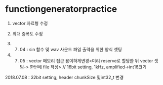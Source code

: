 # functiongeneratorpractice

1. vector 자료형 수정
2. 최대 증폭도 수정

2018. 07. 04 : sin 함수 및 wav 사운드 파일 출력을 위한 양식 셋팅
2018. 07. 05 : vector 메모리 접근 용이하게변경<미리 reserve로 할당한 뒤 vector 셋팅-> 한번에 file 작성>
// 16bit setting, 1kHz, amplified->int16크기

2018.07.08 : 32bit setting, header chunkSize 및int32_t 변경
